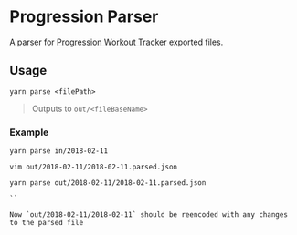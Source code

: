 # Progression Parser

A parser for [Progression Workout Tracker](https://play.google.com/store/apps/details?id=workout.progression.lite&hl=en) exported files.

## Usage

```
yarn parse <filePath>
```

> Outputs to `out/<fileBaseName>`

### Example

```
yarn parse in/2018-02-11

vim out/2018-02-11/2018-02-11.parsed.json

yarn parse out/2018-02-11/2018-02-11.parsed.json

``

Now `out/2018-02-11/2018-02-11` should be reencoded with any changes to the parsed file
